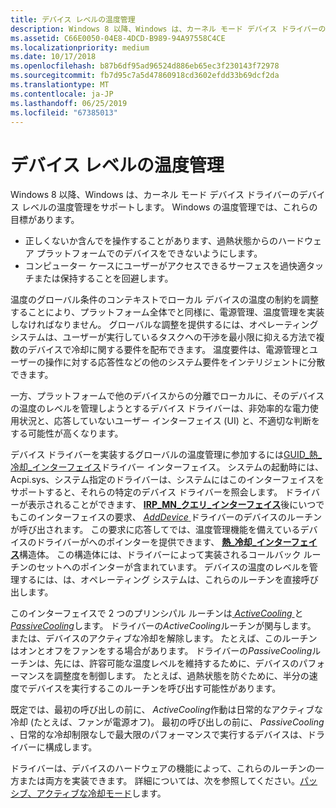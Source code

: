 ```yaml
---
title: デバイス レベルの温度管理
description: Windows 8 以降、Windows は、カーネル モード デバイス ドライバーのデバイス レベルの温度管理をサポートします。
ms.assetid: C66E0050-04E8-4DCD-B989-94A97558C4CE
ms.localizationpriority: medium
ms.date: 10/17/2018
ms.openlocfilehash: b87b6df95ad96524d886eb65ec3f230143f72978
ms.sourcegitcommit: fb7d95c7a5d47860918cd3602efdd33b69dcf2da
ms.translationtype: MT
ms.contentlocale: ja-JP
ms.lasthandoff: 06/25/2019
ms.locfileid: "67385013"
---
```

# <a name="device-level-thermal-management"></a>デバイス レベルの温度管理


Windows 8 以降、Windows は、カーネル モード デバイス ドライバーのデバイス レベルの温度管理をサポートします。 Windows の温度管理では、これらの目標があります。

-   正しくないか含んでを操作することがあります、過熱状態からのハードウェア プラットフォームでのデバイスをできないようにします。
-   コンピューター ケースにユーザーがアクセスできるサーフェスを過快適タッチまたは保持することを回避します。

温度のグローバル条件のコンテキストでローカル デバイスの温度の制約を調整することにより、プラットフォーム全体でと同様に、電源管理、温度管理を実装しなければなりません。 グローバルな調整を提供するには、オペレーティング システムは、ユーザーが実行しているタスクへの干渉を最小限に抑える方法で複数のデバイスで冷却に関する要件を配布できます。 温度要件は、電源管理とユーザーの操作に対する応答性などの他のシステム要件をインテリジェントに分散できます。

一方、プラットフォームで他のデバイスからの分離でローカルに、そのデバイスの温度のレベルを管理しようとするデバイス ドライバーは、非効率的な電力使用状況と、応答していないユーザー インターフェイス (UI) と、不適切な判断をする可能性が高くなります。

デバイス ドライバーを実装するグローバルの温度管理に参加するには[GUID\_熱\_冷却\_インターフェイス](https://msdn.microsoft.com/library/windows/hardware/hh698265)ドライバー インターフェイス。 システムの起動時には、Acpi.sys、システム指定のドライバーは、システムにはこのインターフェイスをサポートすると、それらの特定のデバイス ドライバーを照会します。 ドライバーが表示されることができます、 [ **IRP\_MN\_クエリ\_インターフェイス**](https://docs.microsoft.com/windows-hardware/drivers/kernel/irp-mn-query-interface)後にいつでもこのインターフェイスの要求、 [ *AddDevice* ](https://docs.microsoft.com/windows-hardware/drivers/ddi/content/wdm/nc-wdm-driver_add_device)ドライバーのデバイスのルーチンが呼び出されます。 この要求に応答してでは、温度管理機能を備えているデバイスのドライバーがへのポインターを提供できます、 [**熱\_冷却\_インターフェイス**](https://msdn.microsoft.com/library/windows/hardware/hh698275)構造体。 この構造体には、ドライバーによって実装されるコールバック ルーチンのセットへのポインターが含まれています。 デバイスの温度のレベルを管理するには、は、オペレーティング システムは、これらのルーチンを直接呼び出します。

このインターフェイスで 2 つのプリンシパル ルーチンは[ *ActiveCooling* ](https://msdn.microsoft.com/library/windows/hardware/hh698235)と[ *PassiveCooling*](https://msdn.microsoft.com/library/windows/hardware/hh698270)します。 ドライバーの*ActiveCooling*ルーチンが関与します。 または、デバイスのアクティブな冷却を解除します。 たとえば、このルーチンはオンとオフをファンをする場合があります。 ドライバーの*PassiveCooling*ルーチンは、先には、許容可能な温度レベルを維持するために、デバイスのパフォーマンスを調整度を制御します。 たとえば、過熱状態を防ぐために、半分の速度でデバイスを実行するこのルーチンを呼び出す可能性があります。

既定では、最初の呼び出しの前に、 *ActiveCooling*作動は日常的なアクティブな冷却 (たとえば、ファンが電源オフ)。 最初の呼び出しの前に、 *PassiveCooling* 、日常的な冷却制限なしで最大限のパフォーマンスで実行するデバイスは、ドライバーに構成します。

ドライバーは、デバイスのハードウェアの機能によって、これらのルーチンの一方または両方を実装できます。 詳細については、次を参照してください。[パッシブ、アクティブな冷却モード](passive-and-active-cooling-modes.md)します。

 

 





